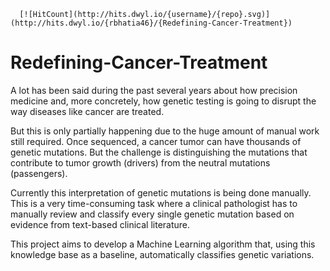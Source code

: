       [![HitCount](http://hits.dwyl.io/{username}/{repo}.svg)](http://hits.dwyl.io/{rbhatia46}/{Redefining-Cancer-Treatment})


# Redefining-Cancer-Treatment

A lot has been said during the past several years about how precision medicine and, more concretely, how genetic testing is going to disrupt the way diseases like cancer are treated.

But this is only partially happening due to the huge amount of manual work still required. Once sequenced, a cancer tumor can have thousands of genetic mutations. But the challenge is distinguishing the mutations that contribute to tumor growth (drivers) from the neutral mutations (passengers).

Currently this interpretation of genetic mutations is being done manually. This is a very time-consuming task where a clinical pathologist has to manually review and classify every single genetic mutation based on evidence from text-based clinical literature.

This project aims to develop a Machine Learning algorithm that, using this knowledge base as a baseline, automatically classifies genetic variations.
